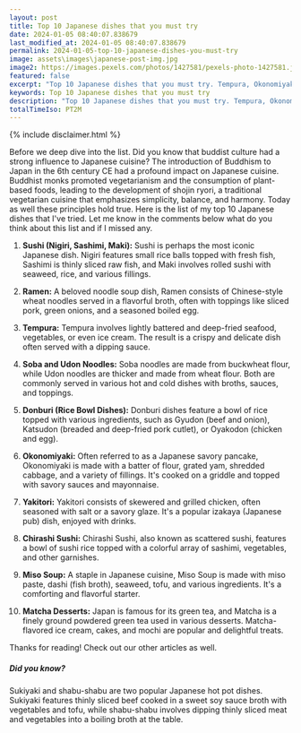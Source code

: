 ```yaml
---
layout: post
title: Top 10 Japanese dishes that you must try
date: 2024-01-05 08:40:07.838679
last_modified_at: 2024-01-05 08:40:07.838679
permalink: 2024-01-05-top-10-japanese-dishes-you-must-try
image: assets\images\japanese-post-img.jpg
image2: https://images.pexels.com/photos/1427581/pexels-photo-1427581.jpeg?auto=compress&cs=tinysrgb&h=650&w=940
featured: false
excerpt: "Top 10 Japanese dishes that you must try. Tempura, Okonomiyaki, Miso Soup made it to my top 10 list. Click to see if your favourite dish made it to my top 10"
keywords: Top 10 Japanese dishes that you must try
description: "Top 10 Japanese dishes that you must try. Tempura, Okonomiyaki, Miso Soup made it to my top 10 list. Click to see if your favourite dish made it to my top 10"
totalTimeIso: PT2M
---
```

{% include disclaimer.html %}

Before we deep dive into the list. Did you know that buddist culture had a strong influence to Japanese cuisine? The introduction of Buddhism to Japan in the 6th century CE had a profound impact on Japanese cuisine. Buddhist monks promoted vegetarianism and the consumption of plant-based foods, leading to the development of shojin ryori, a traditional vegetarian cuisine that emphasizes simplicity, balance, and harmony. Today as well these principles hold true. Here is the list of my top 10 Japanese dishes that I've tried. Let me know in the comments below what do you think about this list and if I missed any.

1. **Sushi (Nigiri, Sashimi, Maki):**
   Sushi is perhaps the most iconic Japanese dish. Nigiri features small rice balls topped with fresh fish, Sashimi is thinly sliced raw fish, and Maki involves rolled sushi with seaweed, rice, and various fillings.

2. **Ramen:**
   A beloved noodle soup dish, Ramen consists of Chinese-style wheat noodles served in a flavorful broth, often with toppings like sliced pork, green onions, and a seasoned boiled egg.

3. **Tempura:**
   Tempura involves lightly battered and deep-fried seafood, vegetables, or even ice cream. The result is a crispy and delicate dish often served with a dipping sauce.

4. **Soba and Udon Noodles:**
   Soba noodles are made from buckwheat flour, while Udon noodles are thicker and made from wheat flour. Both are commonly served in various hot and cold dishes with broths, sauces, and toppings.

5. **Donburi (Rice Bowl Dishes):**
   Donburi dishes feature a bowl of rice topped with various ingredients, such as Gyudon (beef and onion), Katsudon (breaded and deep-fried pork cutlet), or Oyakodon (chicken and egg).

6. **Okonomiyaki:**
   Often referred to as a Japanese savory pancake, Okonomiyaki is made with a batter of flour, grated yam, shredded cabbage, and a variety of fillings. It's cooked on a griddle and topped with savory sauces and mayonnaise.

7. **Yakitori:**
   Yakitori consists of skewered and grilled chicken, often seasoned with salt or a savory glaze. It's a popular izakaya (Japanese pub) dish, enjoyed with drinks.

8. **Chirashi Sushi:**
   Chirashi Sushi, also known as scattered sushi, features a bowl of sushi rice topped with a colorful array of sashimi, vegetables, and other garnishes.

9. **Miso Soup:**
   A staple in Japanese cuisine, Miso Soup is made with miso paste, dashi (fish broth), seaweed, tofu, and various ingredients. It's a comforting and flavorful starter.

10. **Matcha Desserts:**
    Japan is famous for its green tea, and Matcha is a finely ground powdered green tea used in various desserts. Matcha-flavored ice cream, cakes, and mochi are popular and delightful treats.

Thanks for reading! Check out our other articles as well.


<div class="card" style="margin-bottom:1rem">
  <div class="card-body">
    <h5 class="card-title">Did you know?</h5>
    <p class="card-text">Sukiyaki and shabu-shabu are two popular Japanese hot pot dishes. Sukiyaki features thinly sliced beef cooked in a sweet soy sauce broth with vegetables and tofu, while shabu-shabu involves dipping thinly sliced meat and vegetables into a boiling broth at the table.</p>
  </div>
</div>